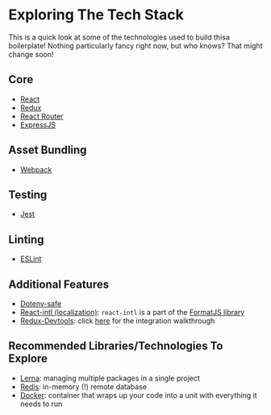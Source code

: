 # Exploring The Tech Stack
This is a quick look at some of the technologies used to build thisa boilerplate! Nothing particularly fancy right now, but who knows? That might change soon!


## Core
- [React](https://facebook.github.io/react/)
- [Redux](http://redux.js.org/)
- [React Router](https://github.com/ReactTraining/react-router)
- [ExpressJS](https://expressjs.com)

## Asset Bundling
- [Webpack](https://webpack.js.org)

## Testing
- [Jest](http://facebook.github.io/jest/)

## Linting
- [ESLint](http://eslint.org/)

## Additional Features
- [Dotenv-safe](https://github.com/rolodato/dotenv-safe)
- [React-intl (localization)](https://github.com/yahoo/react-intl): `react-intl` is a part of the [FormatJS library](https://formatjs.io)
- [Redux-Devtools](https://github.com/reduxjs/redux-devtools/tree/fc1ab01ca16303005b8bd66b60bce085bf1542e5): click [here](https://github.com/reduxjs/redux-devtools/blob/master/docs/Walkthrough.md) for the integration walkthrough


## Recommended Libraries/Technologies To Explore
- [Lerna](https://lernajs.io/): managing multiple packages in a single project
- [Redis](https://redis.io/): in-memory (!) remote database
- [Docker](https://www.docker.com): container that wraps up your code into a unit with everything it needs to run
